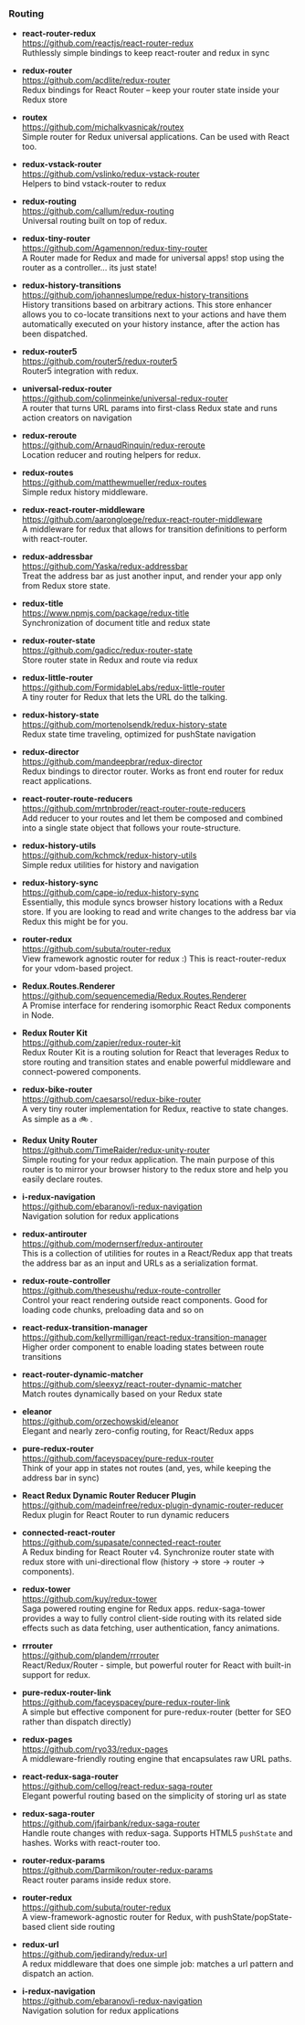 ### Routing

- **react-router-redux**  
  https://github.com/reactjs/react-router-redux  
  Ruthlessly simple bindings to keep react-router and redux in sync
  
- **redux-router**  
  https://github.com/acdlite/redux-router  
  Redux bindings for React Router – keep your router state inside your Redux store
  
- **routex**  
  https://github.com/michalkvasnicak/routex  
  Simple router for Redux universal applications. Can be used with React too.
  
- **redux-vstack-router**  
  https://github.com/vslinko/redux-vstack-router  
  Helpers to bind vstack-router to redux
  
- **redux-routing**  
  https://github.com/callum/redux-routing  
  Universal routing built on top of redux.
  
- **redux-tiny-router**  
  https://github.com/Agamennon/redux-tiny-router  
  A Router made for Redux and made for universal apps! stop using the router as a controller... its just state! 
  
- **redux-history-transitions**  
  https://github.com/johanneslumpe/redux-history-transitions  
  History transitions based on arbitrary actions.  This store enhancer allows you to co-locate transitions next to your actions and have them automatically executed on your history instance, after the action has been dispatched.
  
- **redux-router5**  
  https://github.com/router5/redux-router5  
  Router5 integration with redux.
  
- **universal-redux-router**  
  https://github.com/colinmeinke/universal-redux-router  
  A router that turns URL params into first-class Redux state and runs action creators on navigation
  
- **redux-reroute**  
  https://github.com/ArnaudRinquin/redux-reroute  
  Location reducer and routing helpers for redux.
  
- **redux-routes**  
  https://github.com/matthewmueller/redux-routes  
  Simple redux history middleware.
  
- **redux-react-router-middleware**  
  https://github.com/aarongloege/redux-react-router-middleware  
  A middleware for redux that allows for transition definitions to perform with react-router.
  
- **redux-addressbar**  
  https://github.com/Yaska/redux-addressbar  
  Treat the address bar as just another input, and render your app only from Redux store state.
  
- **redux-title**  
  https://www.npmjs.com/package/redux-title  
  Synchronization of document title and redux state
  
- **redux-router-state**  
  https://github.com/gadicc/redux-router-state  
  Store router state in Redux and route via redux
  
- **redux-little-router**  
  https://github.com/FormidableLabs/redux-little-router  
  A tiny router for Redux that lets the URL do the talking.
  
- **redux-history-state**  
  https://github.com/mortenolsendk/redux-history-state  
  Redux state time traveling, optimized for pushState navigation 
  
- **redux-director**  
  https://github.com/mandeepbrar/redux-director  
  Redux bindings to director router. Works as front end router for redux react applications.
  
- **react-router-route-reducers**  
  https://github.com/mrtnbroder/react-router-route-reducers  
  Add reducer to your routes and let them be composed and combined into a single state object that follows your route-structure.
  
- **redux-history-utils**  
  https://github.com/kchmck/redux-history-utils  
  Simple redux utilities for history and navigation
  
- **redux-history-sync**  
  https://github.com/cape-io/redux-history-sync  
  Essentially, this module syncs browser history locations with a Redux store. If you are looking to read and write changes to the address bar via Redux this might be for you.
  
- **router-redux**  
  https://github.com/subuta/router-redux  
  View framework agnostic router for redux :) This is react-router-redux for your vdom-based project.
  
- **Redux.Routes.Renderer**  
  https://github.com/sequencemedia/Redux.Routes.Renderer  
  A Promise interface for rendering isomorphic React Redux components in Node.    
  
- **Redux Router Kit**  
  https://github.com/zapier/redux-router-kit  
  Redux Router Kit is a routing solution for React that leverages Redux to store routing and transition states and enable powerful middleware and connect-powered components.
  
- **redux-bike-router**  
  https://github.com/caesarsol/redux-bike-router  
  A very tiny router implementation for Redux, reactive to state changes. As simple as a :bike: .
  
- **Redux Unity Router**  
  https://github.com/TimeRaider/redux-unity-router  
  Simple routing for your redux application.  The main purpose of this router is to mirror your browser history to the redux store and help you easily declare routes.
  
- **i-redux-navigation**  
  https://github.com/ebaranov/i-redux-navigation  
  Navigation solution for redux applications
  
- **redux-antirouter**  
  https://github.com/modernserf/redux-antirouter  
  This is a collection of utilities for routes in a React/Redux app that treats the address bar as an input and URLs as a serialization format.
  
- **redux-route-controller**  
  https://github.com/theseushu/redux-route-controller   
  Control your react rendering outside react components. Good for loading code chunks, preloading data and so on
  
- **react-redux-transition-manager**  
  https://github.com/kellyrmilligan/react-redux-transition-manager  
  Higher order component to enable loading states between route transitions
  
- **react-router-dynamic-matcher**  
  https://github.com/sleexyz/react-router-dynamic-matcher  
  Match routes dynamically based on your Redux state 
  
- **eleanor**  
  https://github.com/orzechowskid/eleanor  
  Elegant and nearly zero-config routing, for React/Redux apps
  
- **pure-redux-router**  
  https://github.com/faceyspacey/pure-redux-router  
  Think of your app in states not routes (and, yes, while keeping the address bar in sync) 

- **React Redux Dynamic Router Reducer Plugin**  
  https://github.com/madeinfree/redux-plugin-dynamic-router-reducer  
  Redux plugin for React Router to run dynamic reducers
  
- **connected-react-router**  
  https://github.com/supasate/connected-react-router  
  A Redux binding for React Router v4.  Synchronize router state with redux store with uni-directional flow (history -> store -> router -> components).
  
- **redux-tower**  
  https://github.com/kuy/redux-tower  
  Saga powered routing engine for Redux apps.  redux-saga-tower provides a way to fully control client-side routing with its related side effects such as data fetching, user authentication, fancy animations.

- **rrrouter**  
  https://github.com/plandem/rrrouter  
  React/Redux/Router - simple, but powerful router for React with built-in support for redux. 
  
- **pure-redux-router-link**  
  https://github.com/faceyspacey/pure-redux-router-link  
  A simple but effective <Link /> component for pure-redux-router (better for SEO rather than dispatch directly)
  
- **redux-pages**  
  https://github.com/ryo33/redux-pages  
  A middleware-friendly routing engine that encapsulates raw URL paths.
  
- **react-redux-saga-router**  
  https://github.com/cellog/react-redux-saga-router  
  Elegant powerful routing based on the simplicity of storing url as state
  
- **redux-saga-router**  
  https://github.com/jfairbank/redux-saga-router  
  Handle route changes with redux-saga. Supports HTML5 `pushState` and hashes. Works with react-router too.
  
- **router-redux-params**  
  https://github.com/Darmikon/router-redux-params  
  React router params inside redux store.
  
- **router-redux**  
  https://github.com/subuta/router-redux  
  A view-framework-agnostic router for Redux, with pushState/popState-based client side routing
  
- **redux-url**  
  https://github.com/jedirandy/redux-url  
  A redux middleware that does one simple job: matches a url pattern and dispatch an action.

- **i-redux-navigation**  
  https://github.com/ebaranov/i-redux-navigation  
  Navigation solution for redux applications 
